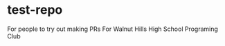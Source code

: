 # test-repo
For people to try out making PRs
For Walnut Hills High School Programing Club












